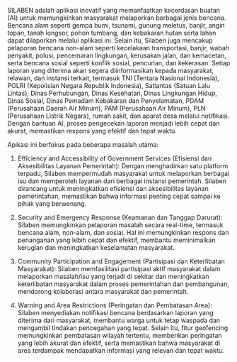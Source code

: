 SILABEN adalah aplikasi inovatif yang memanfaatkan kecerdasan buatan (AI) untuk memungkinkan masyarakat melaporkan berbagai jenis bencana. Bencana alam seperti gempa bumi, tsunami, gunung meletus, banjir, angin topan, tanah longsor, pohon tumbang, dan kebakaran hutan serta lahan dapat dilaporkan melalui aplikasi ini. Selain itu, Silaben juga mencakup pelaporan bencana non-alam seperti kecelakaan transportasi, banjir, wabah penyakit, polusi, pencemaran lingkungan, kerusakan jalan, dan kemacetan, serta bencana sosial seperti konflik sosial, pencurian, dan kekerasan. Setiap laporan yang diterima akan segera diinformasikan kepada masyarakat, relawan, dan instansi terkait, termasuk TNI (Tentara Nasional Indonesia), POLRI (Kepolisian Negara Republik Indonesia), Satlantas (Satuan Lalu Lintas), Dinas Perhubungan, Dinas Kesehatan, Dinas Lingkungan Hidup, Dinas Sosial, Dinas Pemadam Kebakaran dan Penyelamatan, PDAM (Perusahaan Daerah Air Minum), PAM (Perusahaan Air Minum), PLN (Perusahaan Listrik Negara), rumah sakit, dan aparat desa melalui notifikasi. Dengan bantuan AI, proses pengecekan laporan menjadi lebih cepat dan akurat, memastikan respons yang efektif dan tepat waktu.

Apikasi ini berfokus pada beberapa masalah utama:

1. Efficiency and Accessibility of Government Services (Efisiensi dan Aksesibilitas Layanan Pemerintah): Dengan menghadirkan satu platform terpadu, Silaben mempermudah masyarakat untuk melaporkan berbagai isu dan memperoleh layanan dari berbagai instansi pemerintah. Silaben dirancang untuk meningkatkan efisiensi dan aksesibilitas layanan pemerintahan, memastikan bahwa informasi penting cepat sampai ke pihak yang berwenang.

2. Security and Emergency Response (Keamanan dan Tanggap Darurat): Silaben memungkinkan pelaporan masalah secara real-time, termasuk bencana alam, non-alam, dan sosial. Hal ini memungkinkan respons dan penanganan yang lebih cepat dan efektif, membantu meminimalkan kerugian dan meningkatkan keselamatan masyarakat.

3. Community Participation and Engagement (Partisipasi dan Keterlibatan Masyarakat): Silaben memfasilitasi partisipasi aktif masyarakat dalam melaporkan masalah/isu yang terjadi di sekitar dan meningkatkan keterlibatan masyarakat dalam proses pemerintahan dan pembangunan, mendorong kolaborasi antara masyarakat dan pemerintah.

4. Warning and Area Restrictions (Peringatan dan Pembatasan Area): Silaben menyediakan notifikasi bencana berdasarkan laporan yang diterima dari masyarakat, membantu warga untuk tetap waspada dan mengambil tindakan pencegahan yang tepat. Selain itu, fitur geofencing memungkinkan pembatasan wilayah tertentu, memberikan peringatan yang lebih akurat dan efektif, serta memastikan bahwa masyarakat di area terdampak mendapatkan informasi yang relevan dan tepat waktu.
